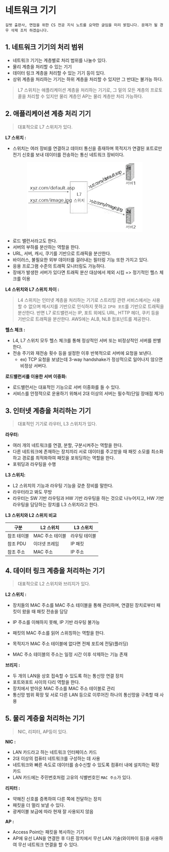 # 네트워크 기기

```
길벗 출판사, 면접을 위한 CS 전공 지식 노트를 요약한 글임을 미리 밝힙니다. 문제가 될 경우 삭제 조치 하겠습니다.
```

## 1. 네트워크 기기의 처리 범위

- 네트워크 기기는 계층별로 처리 범위를 나눌수 있다.
- 물리 계층을 처리할 수 있는 기기
- 데이터 링크 계층을 처리할 수 있는 기기 등이 있다.
- 상위 계층을 처리하는 기기는 하위 계층을 처리할 수 있지만 그 반대는 불가능 하다.

> L7 스위치는 애플리케이션 계층을 처리하는 기기로, 그 밑의 모든 계층의 프로토콜을 처리할 수 있지만 물리 계층인 AP는 물리 계층만 처리 가능하다.

## 2. 애플리케이션 계층 처리 기기

> 대표적으로 L7 스위치가 있다.

**L7 스위치 :**

- 스위치는 여러 장비를 연결하고 데이터 통신을 중재하며 목적지가 연결된 포트로만 전기 신호를 보내 데이터를 전송하는 통신 네트워크 장비이다.

<p align ="center">
    <img src="../resource/network_device/l7.webp">
</p>

- 로드 밸런서라고도 한다.
- 서버의 부하를 분산하는 역할을 한다.
- URL, 서버, 캐시, 쿠기를 기반으로 트래픽을 분산한다.
- 바이러스, 불필요한 외부 데이터를 걸러내는 필터링 기능 또한 가지고 있다.
- 응용 프로그램 수준의 트래픽 모니터링도 가능하다.
- 장애가 발생한 서버가 있다면 트래픽 분산 대상에서 제외 시킴 => 정기적인 헬스 체크를 이용

**L4 스위치와 L7 스위치 차이 :**

> L4 스위치는 인터넷 계층을 처리하는 기기로 스트리밍 관련 서비스에서는 사용할 수 없으며 메시지를 기반으로 인식하지 못하고 `IP와 포트`를 기반으로 트래픽을 분산한다.
> 반면 L7 로드밸런서는 IP, 포트 외에도 URL, HTTP 헤더, 쿠키 등을 기반으로 트래픽을 분산한다. AWS에는 ALB, NLB 컴포넌트를 제공한다.

**헬스 체크 :**

- L4, L7 스위치 모두 헬스 체크를 통해 정상적인 서버 또는 비정상적인 서버를 판별한다.
- 전송 주기와 재전송 횟수 등을 설정한 이후 반복적으로 서버에 요청을 보낸다.
  - ex) TCP 요청을 보냈는데 3-way handshake가 정상적으로 일어나지 않으면 비정상 서버다.

**로드밸런서를 이용한 서버 이중화:**

- 로드밸런서는 대표적인 기능으로 서버 이중화를 들 수 있다.
- 서비스를 안정적으로 운용하기 위해서 2대 이상의 서버는 필수적(단일 장애점 제거)

## 3. 인터넷 계층을 처리하는 기기

> 대표적인 기기로 라우터, L3 스위치가 있다.

**라우터:**

- 여러 개의 네트워크를 연결, 분할, 구분시켜주는 역할을 한다.
- 다른 네트워크에 존재하는 장치끼리 서로 데이터를 주고받을 때 패킷 소모를 최소화하고 경로를 최적화하여 패킷을 포워딩하는 역할을 한다.
- 포워딩과 라우팅을 수행

**L3 스위치:**

- L2 스위치의 기능과 라우팅 기능을 갖춘 장비를 말한다.
- 라우터라고 봐도 무방
- 라우터는 SW 기반 라우팅과 HW 기반 라우팅을 하는 것으로 나누어지고, HW 기반 라우팅을 담당하는 장치를 L3 스위치라고 한다.

**L3 스위치와 L2 스위치 비교**

| 구분        | L2 스위치       | L3 스위치     |
| ----------- | --------------- | ------------- |
| 참조 테이블 | MAC 주소 테이블 | 라우팅 테이블 |
| 참조 PDU    | 이더넷 프레임   | IP 패킷       |
| 참조 주소   | MAC 주소        | IP 주소       |

## 4. 데이터 링크 계층을 처리하는 기기

> 대표적으로 L2 스위치와 브리지가 있다.

**L2 스위치 :**

- 장치들의 MAC 주소를 MAC 주소 테이블을 통해 관리하며, 연결된 장치로부터 패킷이 왔을 때 패킷 전송을 담당

- IP 주소를 이해하지 못해, IP 기반 라우팅 불가능
- 패킷의 MAC 주소를 읽어 스위칭하는 역할을 한다.
- 목적지가 MAC 주소 테이블에 없다면 전체 포트에 전달(플러딩)
- MAC 주소 테이블의 주소는 일정 시간 이후 삭제하는 기능 존재

**브리지 :**

- 두 개의 LAN을 상호 접속할 수 있도록 하는 통신망 연결 장치
- 포트와포트 사이의 다리 역할을 한다.
- 장치에서 받아온 MAC 주소를 MAC 주소 테이블로 관리
- 통신망 범위 확장 및 서로 다른 LAN 등으로 이루어진 하나의 통신망을 구축할 때 사용

## 5. 물리 계층을 처리하는 기기

> NIC, 리피터, AP등이 있다.

**NIC :**

- LAN 카드라고 하는 네트워크 인터페이스 카드
- 2대 이상의 컴퓨터 네트워크를 구성하는 데 사용
- 네트워크와 빠른 속도로 데이터를 송수신할 수 있도록 컴퓨터 내에 설치하는 확장 카드
- LAN 카드에는 주민번호처럼 고유의 식별번호인 `MAC 주소`가 있다.

**리피터 :**

- 약해진 신호를 증폭하여 다른 쪽에 전달하는 장치
- 패킷을 더 멀리 보낼 수 있다.
- 광케이블 보급에 따라 현재 잘 사용되지 않음

**AP :**

- Access Point는 패킷을 복사하는 기기
- AP에 유선 LAN을 연결한 후 다른 장치에서 무선 LAN 기술(와이파이 등)을 사용하여 무선 네트워크 연결을 할 수 있다.
